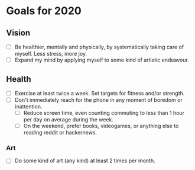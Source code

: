 # Goals for 2020

## Vision

* [ ] Be healthier, mentally and physically, by systematically taking
  care of myself. Less stress, more joy.
* [ ] Expand my mind by applying myself to some kind of artistic
  endeavour.

## Health

* [ ] Exercise at least twice a week. Set targets for fitness and/or strength.
* [ ] Don't immediately reach for the phone in any moment of boredom or
  inattention.
  * [ ] Reduce screen time, even counting commuting to less than 1 hour per day
    on average during the week.
  * [ ] On the weekend, prefer books, videogames, or anything else to reading
    reddit or hackernews.

### Art

* [ ] Do some kind of art (any kind) at least 2 times per month.
